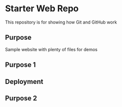 # Starter Web Repo

This repository is for showing how Git and GitHub work

## Purpose

Sample website with plenty of files for demos

## Purpose 1

## Deployment

## Purpose 2